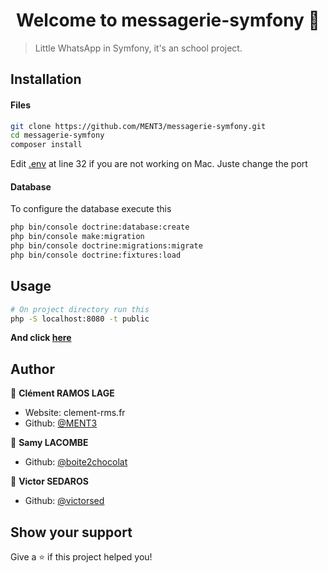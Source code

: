 <h1 align="center">Welcome to messagerie-symfony 👋</h1>

> Little WhatsApp in Symfony, it's an school project.

## Installation

#### Files

```sh
git clone https://github.com/MENT3/messagerie-symfony.git
cd messagerie-symfony
composer install
```

Edit [.env](https://github.com/MENT3/messagerie-symfony/blob/master/.env) at line 32 if you are not working on Mac. Juste change the port

#### Database

To configure the database execute this

```sh
php bin/console doctrine:database:create
php bin/console make:migration
php bin/console doctrine:migrations:migrate
php bin/console doctrine:fixtures:load
```

## Usage

```sh
# On project directory run this
php -S localhost:8080 -t public
```

**And click [here](http://localhost:8080/)**

## Author

👤 **Clément RAMOS LAGE**

* Website: clement-rms.fr
* Github: [@MENT3](https://github.com/MENT3)

👤 **Samy LACOMBE**

* Github: [@boite2chocolat](https://github.com/boite2chocolat)

👤 **Victor SEDAROS**

* Github: [@victorsed](https://github.com/victorsed)

## Show your support

Give a ⭐️ if this project helped you!

